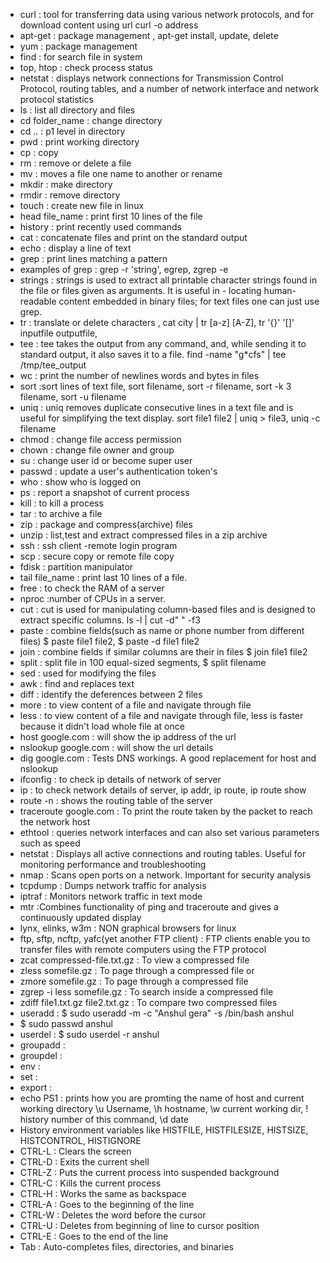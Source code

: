 - curl : tool for transferring data using various network protocols, and for download content using url curl -o address
- apt-get : package management , apt-get install, update, delete 
- yum : package management
- find : for search file in system
- top, htop : check process status
- netstat : displays network connections for Transmission Control Protocol, routing tables, and a number of network interface and network protocol statistics
- ls : list all directory and files
- cd folder_name  : change directory
- cd .. : p1 level in directory
- pwd : print working directory
- cp : copy
- rm : remove or delete a file
- mv : moves a file one name to another or rename
- mkdir : make directory
- rmdir : remove directory
- touch : create new file in linux
- head file_name : print first 10 lines of the file
- history : print recently used commands
- cat  : concatenate files and print on the standard output
- echo : display a line of text
- grep : print lines matching a pattern
- examples of grep : grep -r 'string', egrep, zgrep -e
- strings : strings is used to extract all printable character strings found in the file or files given as arguments. It is useful in - locating human-readable content embedded in binary files; for text files one can just use grep.
- tr : translate or delete characters , cat city | tr [a-z] [A-Z], tr '{}' '[]' inputfile outputfile, 
- tee : tee takes the output from any command, and, while sending it to standard output, it also saves it to a file. find -name "g*cfs" | tee /tmp/tee_output
- wc : print the number of newlines words and bytes in files
- sort :sort lines of text file, sort filename, sort -r filename, sort -k 3 filename, sort -u filename  
- uniq : uniq removes duplicate consecutive lines in a text file and is useful for simplifying the text display. sort file1 file2 |  uniq > file3, uniq -c filename
- chmod : change file access permission
- chown : change file owner and group
- su  : change user id or become super user
- passwd : update a user's authentication token's
- who : show who is logged on
- ps  : report a snapshot of current process
- kill : to kill a process
- tar : to archive a file
- zip : package and compress(archive) files
- unzip  : list,test and extract compressed files in a zip archive
- ssh : ssh client -remote login program
- scp : secure copy or remote file copy
- fdisk : partition manipulator
- tail file_name : print last 10 lines of a file.
- free : to check the RAM of a server
- nproc :number of CPUs in a server.
- cut : cut is used for manipulating column-based files and is designed to extract specific columns. ls -l | cut -d" " -f3
- paste : combine fields(such as name or phone number from different files) $ paste file1 file2, $ paste -d file1 file2
- join : combine fields if similar columns are their in files $ join file1 file2
- split : split file in 100 equal-sized segments, $ split filename 
- sed : used for modifying the files
- awk : find and replaces text
- diff : identify the deferences between 2 files
- more : to view content of a file and navigate through file
- less : to view content of a file and navigate through file, less is faster because it didn't load whole file at once
- host google.com : will show the ip address of the url
- nslookup google.com : will show the url details
- dig google.com : Tests DNS workings. A good replacement for host and nslookup
- ifconfig : to check ip details of network of server
- ip : to check network details of server, ip addr, ip route, ip route show
- route -n : shows the routing table of the server
- traceroute google.com : To print the route taken by the packet to reach the network host
- ethtool : queries network interfaces and can also set various parameters such as speed
- netstat : Displays all active connections and routing tables. Useful for monitoring performance and troubleshooting
- nmap : Scans open ports on a network. Important for security analysis
- tcpdump : Dumps network traffic for analysis
- iptraf : Monitors network traffic in text mode
- mtr :Combines functionality of ping and traceroute and gives a continuously updated display
- lynx, elinks, w3m : NON graphical browsers for linux  
- ftp, sftp, ncftp, yafc(yet another FTP client) : FTP clients enable you to transfer files with remote computers using the FTP protocol
- zcat compressed-file.txt.gz	: To view a compressed file
- zless somefile.gz :	To page through a compressed file
    or
- zmore somefile.gz :	To page through a compressed file
- zgrep -i less somefile.gz : To search inside a compressed file
- zdiff file1.txt.gz file2.txt.gz :	To compare two compressed files
- useradd : $ sudo useradd -m -c "Anshul gera" -s /bin/bash anshul
- $ sudo passwd anshul
- userdel : $ sudo userdel -r anshul
- groupadd :
- groupdel :
- env :
- set :
- export :
- echo PS1 : prints how you are promting the name of host and current working directory \u Username, \h hostname, \w current working dir, \! history number of this command, \d date
- History environment variables like HISTFILE, HISTFILESIZE, HISTSIZE, HISTCONTROL, HISTIGNORE
- CTRL-L	: Clears the screen
- CTRL-D	: Exits the current shell
- CTRL-Z	: Puts the current process into suspended background
- CTRL-C	: Kills the current process
- CTRL-H	: Works the same as backspace
- CTRL-A	: Goes to the beginning of the line
- CTRL-W	: Deletes the word before the cursor
- CTRL-U	: Deletes from beginning of line to cursor position
- CTRL-E	: Goes to the end of the line
- Tab	: Auto-completes files, directories, and binaries